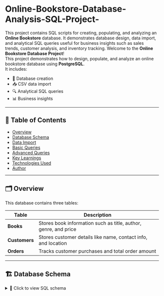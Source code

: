 # Online-Bookstore-Database-Analysis-SQL-Project-
This project contains SQL scripts for creating, populating, and analyzing an **Online Bookstore** database.   It demonstrates database design, data import, and analytical SQL queries useful for business insights such as sales trends, customer analysis, and inventory tracking.
Welcome to the **Online Bookstore Database Project**!  
This project demonstrates how to design, populate, and analyze an online bookstore database using **PostgreSQL**.  
It includes:
- 📘 Database creation  
- 📥 CSV data import  
- 🔍 Analytical SQL queries  
- 📊 Business insights  

---

## 🧾 Table of Contents
- [Overview](#overview)
- [Database Schema](#database-schema)
- [Data Import](#data-import)
- [Basic Queries](#basic-queries)
- [Advanced Queries](#advanced-queries)
- [Key Learnings](#key-learnings)
- [Technologies Used](#technologies-used)
- [Author](#author)

---

## 🗂️ Overview

This database contains three tables:

| Table | Description |
|--------|--------------|
| **Books** | Stores book information such as title, author, genre, and price |
| **Customers** | Stores customer details like name, contact info, and location |
| **Orders** | Tracks customer purchases and total order amount |

---

## 🏗️ Database Schema

<details>
<summary>📜 Click to view SQL schema</summary>

```sql
-- Create Database
CREATE DATABASE OnlineBookstore;

-- Switch to the database
\c OnlineBookstore;

-- Create Tables
DROP TABLE IF EXISTS Books;
CREATE TABLE Books (
    Book_ID SERIAL PRIMARY KEY,
    Title VARCHAR(100),
    Author VARCHAR(100),
    Genre VARCHAR(50),
    Published_Year INT,
    Price NUMERIC(10, 2),
    Stock INT
);

DROP TABLE IF EXISTS Customers;
CREATE TABLE Customers (
    Customer_ID SERIAL PRIMARY KEY,
    Name VARCHAR(100),
    Email VARCHAR(100),
    Phone VARCHAR(15),
    City VARCHAR(50),
    Country VARCHAR(150)
);

DROP TABLE IF EXISTS Orders;
CREATE TABLE Orders (
    Order_ID SERIAL PRIMARY KEY,
    Customer_ID INT REFERENCES Customers(Customer_ID),
    Book_ID INT REFERENCES Books(Book_ID),
    Order_Date DATE,
    Quantity INT,
    Total_Amount NUMERIC(10, 2)
);
</details>
📥 Data Import
<details> <summary>📂 Click to view CSV import commands</summary>
sql
Copy code
-- Import Data into Books Table
COPY Books(Book_ID, Title, Author, Genre, Published_Year, Price, Stock)
FROM 'C:\\Users\\deepu\\Downloads\\book.csv'
CSV HEADER;

-- Import Data into Customers Table
COPY Customers(Customer_ID, Name, Email, Phone, City, Country)
FROM 'C:\\Users\\deepu\\Downloads\\customer.csv'
CSV HEADER;

-- Import Data into Orders Table
COPY Orders(Order_ID, Customer_ID, Book_ID, Order_Date, Quantity, Total_Amount)
FROM 'C:\\Users\\deepu\\Downloads\\Orders.csv'
CSV HEADER;
</details>
🔍 Basic Queries
<details> <summary>🧩 Click to view basic SQL queries</summary>
sql
Copy code
-- 1️⃣ Retrieve all books in the "Fiction" genre
SELECT * FROM Books WHERE genre = 'Fiction';

-- 2️⃣ Find books published after the year 1950
SELECT * FROM Books WHERE published_year > 1950 ORDER BY published_year;

-- 3️⃣ List all customers from Canada
SELECT * FROM Customers WHERE country = 'Canada';

-- 4️⃣ Show orders placed in November 2023
SELECT * FROM Orders WHERE order_date BETWEEN '2023-11-01' AND '2023-11-30';

-- 5️⃣ Retrieve the total stock of books available
SELECT COUNT(Book_ID) AS Total_Stock FROM Books;

-- 6️⃣ Find the details of the most expensive book
SELECT title, author, genre, price FROM Books
ORDER BY price DESC
LIMIT 1;

-- 7️⃣ Show all customers who ordered more than 1 quantity of a book
SELECT customer_id, SUM(quantity)
FROM Orders
GROUP BY customer_id
HAVING SUM(quantity) > 1
ORDER BY 1;

-- 8️⃣ Retrieve all orders where the total amount exceeds $20
SELECT * FROM Orders WHERE total_amount > 20;

-- 9️⃣ List all genres available in the Books table
SELECT genre FROM Books GROUP BY genre;

-- 🔟 Find the book with the lowest stock
SELECT * FROM Books ORDER BY stock LIMIT 1;

-- 11️⃣ Calculate the total revenue generated from all orders
SELECT SUM(total_amount) AS total_revenue FROM Orders;
</details>
📊 Advanced Analytical Queries
<details> <summary>📈 Click to view advanced analytical queries</summary>
sql
Copy code
-- 1️⃣ Total number of books sold for each genre
SELECT b.genre, COUNT(o.quantity) AS total_book
FROM Books b
JOIN Orders o
ON b.book_id = o.book_id
GROUP BY b.genre;

-- 2️⃣ Average price of books in the "Fantasy" genre
SELECT genre, AVG(price)
FROM Books
GROUP BY genre
HAVING genre = 'Fantasy';

-- Alternate method
SELECT AVG(price) AS average_price
FROM Books
WHERE genre = 'Fantasy';

-- 3️⃣ Customers who have placed at least 2 orders
SELECT customer_id, COUNT(*) AS total_order
FROM Orders
GROUP BY 1
HAVING COUNT(*) >= 2;

-- 4️⃣ Most frequently ordered book
SELECT b.title, COUNT(o.*) AS frequent_order
FROM Books b
JOIN Orders o
ON b.book_id = o.book_id
GROUP BY b.title
ORDER BY COUNT(o.*) DESC;

-- Alternative method using ranking
SELECT title, frequent_order
FROM (
    SELECT b.title, COUNT(*) AS frequent_order,
           RANK() OVER (ORDER BY COUNT(*) DESC) AS rnk
    FROM Books b
    JOIN Orders o
    ON b.book_id = o.book_id
    GROUP BY b.title
) AS ranked
WHERE rnk = 1;

-- 5️⃣ Top 3 most expensive books of 'Fantasy' Genre
SELECT title, genre, price
FROM Books
WHERE genre = 'Fantasy'
ORDER BY price DESC
LIMIT 3;

-- 6️⃣ Total quantity of books sold by each author
SELECT b.author, SUM(o.quantity) AS Total_quantity
FROM Books b
JOIN Orders o
ON b.book_id = o.book_id
GROUP BY b.author;

-- 7️⃣ Cities where customers who spent over $30 are located
SELECT DISTINCT c.city
FROM Customers c
JOIN Orders o
ON c.customer_id = o.customer_id
WHERE o.total_amount > 30;

-- 8️⃣ Customer who spent the most on orders
SELECT c.name, SUM(o.total_amount) AS total_spent
FROM Customers c
JOIN Orders o
ON c.customer_id = o.customer_id
GROUP BY c.name
ORDER BY SUM(o.total_amount) DESC
LIMIT 1;

-- 9️⃣ Remaining stock after fulfilling all orders
SELECT b.title,
       GREATEST(b.stock - COALESCE(SUM(o.quantity), 0), 0) AS remaining_stock,
       CASE 
           WHEN b.stock - COALESCE(SUM(o.quantity), 0) <= 0 THEN 'Out of Stock'
           ELSE 'In Stock'
       END AS stock_status
FROM Books b
LEFT JOIN Orders o
ON b.book_id = o.book_id
GROUP BY b.book_id, b.title;

Key Learnings

📘 Designing relational databases

🧩 Using JOIN, GROUP BY, HAVING, and aggregate functions

📊 Writing analytical queries for business insights

📤 Importing data using COPY command

💡 Applying SQL for real-world scenarios
